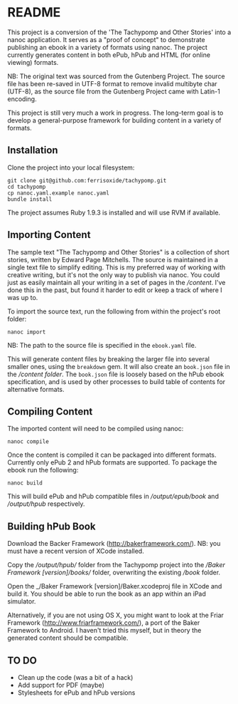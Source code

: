 README
=====

This project is a conversion of the 'The Tachypomp and Other Stories' into a nanoc application. It serves as a
"proof of concept" to demonstrate publishing an ebook in a variety of formats using nanoc. The project currently 
generates content in both ePub, hPub and HTML (for online viewing) formats.   

NB: The original text was sourced from the Gutenberg Project. The source file has been re-saved in UTF-8 format to remove invalid multibyte char (UTF-8), as the source file from the Gutenberg Project came with Latin-1 encoding.

This project is still very much a work in progress. The long-term goal is to develop a general-purpose framework for
building content in a variety of formats.

Installation
---

Clone the project into your local filesystem: 

```
git clone git@github.com:ferrisoxide/tachypomp.git
cd tachypomp
cp nanoc.yaml.example nanoc.yaml
bundle install
```

The project assumes Ruby 1.9.3 is installed and will use RVM if available.

Importing Content
---

The sample text "The Tachypomp and Other Stories" is a collection of short stories, written by Edward Page Mitchells. The source is maintained in a single text file to simplify editing. This is my preferred way of working with creative writing, but it's not the only way to publish via nanoc. You could just as easily maintain all your writing in a set of pages in the _/content_. I've done this in the past, but found it harder to edit or keep a track of where I was up to. 

To import the source text, run the following from within the project's root folder:

`nanoc import`

NB: The path to the source file is specified in the `ebook.yaml` file.

This will generate content files by breaking the larger file into several smaller ones, using the `breakdown` gem. It will also create an `book.json` file in the _/content folder_. The `book.json` file is loosely based on the hPub ebook specification, and is used by other processes to build table of contents for alternative formats.

Compiling Content
---

The imported content will need to be compiled using nanoc: 

`nanoc compile`

Once the content is compiled it can be packaged into different formats. Currently only ePub 2 and hPub formats are supported. To package the ebook run the following:

`nanoc build`

This will build ePub and hPub compatible files in _/output/epub/book_ and _/output/hpub_ respectively.

Building hPub Book
---

Download the Backer Framework (http://bakerframework.com/). NB: you must have a recent version of XCode installed. 

Copy the _/output/hpub/_ folder from the Tachypomp project into the _/Baker Framework [version]/books/_ folder, overwriting the existing _/book_ folder.

Open the _/Baker Framework [version]/Baker.xcodeproj file in XCode and build it. You should be able to run the book as an app within an iPad simulator.

Alternatively, if you are not using OS X, you might want to look at the Friar Framework (http://www.friarframework.com/), a port of the Baker Framework to Android. I haven't tried this myself, but in theory the generated content should be compatible.

TO DO
---

* Clean up the code (was a bit of a hack)
* Add support for PDF (maybe)
* Stylesheets for ePub and hPub versions


